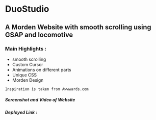 # DuoStudio

## A Morden Website with smooth scrolling using GSAP and locomotive



### Main Highlights :

- smooth scrolling
- Custom Cursor
- Animations on different parts
- Unique CSS 
- Morden Design

`Inspiration is taken from Awwwards.com`

##### Screenshot and Video of Website










##### Deployed Link : 